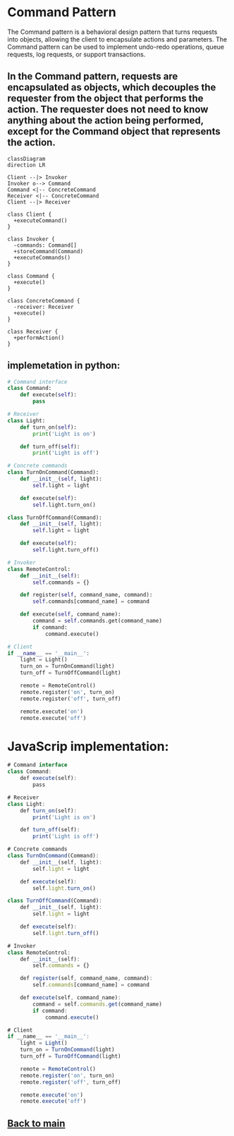 # Command Pattern
The Command pattern is a behavioral design pattern that turns requests into objects, allowing the client to encapsulate actions and parameters. The Command pattern can be used to implement undo-redo operations, queue requests, log requests, or support transactions.

In the Command pattern, requests are encapsulated as objects, which decouples the requester from the object that performs the action. The requester does not need to know anything about the action being performed, except for the Command object that represents the action.
--

```mermaid
classDiagram
direction LR

Client --|> Invoker
Invoker o--> Command
Command <|-- ConcreteCommand
Receiver <|-- ConcreteCommand
Client --|> Receiver

class Client {
  +executeCommand()
}

class Invoker {
  -commands: Command[]
  +storeCommand(Command)
  +executeCommands()
}

class Command {
  +execute()
}

class ConcreteCommand {
  -receiver: Receiver
  +execute()
}

class Receiver {
  +performAction()
}

```

## implemetation in python:
```python
# Command interface
class Command:
    def execute(self):
        pass

# Receiver
class Light:
    def turn_on(self):
        print('Light is on')

    def turn_off(self):
        print('Light is off')

# Concrete commands
class TurnOnCommand(Command):
    def __init__(self, light):
        self.light = light

    def execute(self):
        self.light.turn_on()

class TurnOffCommand(Command):
    def __init__(self, light):
        self.light = light

    def execute(self):
        self.light.turn_off()

# Invoker
class RemoteControl:
    def __init__(self):
        self.commands = {}

    def register(self, command_name, command):
        self.commands[command_name] = command

    def execute(self, command_name):
        command = self.commands.get(command_name)
        if command:
            command.execute()

# Client
if __name__ == '__main__':
    light = Light()
    turn_on = TurnOnCommand(light)
    turn_off = TurnOffCommand(light)

    remote = RemoteControl()
    remote.register('on', turn_on)
    remote.register('off', turn_off)

    remote.execute('on')
    remote.execute('off')

```
# JavaScrip implementation:

```js
# Command interface
class Command:
    def execute(self):
        pass

# Receiver
class Light:
    def turn_on(self):
        print('Light is on')

    def turn_off(self):
        print('Light is off')

# Concrete commands
class TurnOnCommand(Command):
    def __init__(self, light):
        self.light = light

    def execute(self):
        self.light.turn_on()

class TurnOffCommand(Command):
    def __init__(self, light):
        self.light = light

    def execute(self):
        self.light.turn_off()

# Invoker
class RemoteControl:
    def __init__(self):
        self.commands = {}

    def register(self, command_name, command):
        self.commands[command_name] = command

    def execute(self, command_name):
        command = self.commands.get(command_name)
        if command:
            command.execute()

# Client
if __name__ == '__main__':
    light = Light()
    turn_on = TurnOnCommand(light)
    turn_off = TurnOffCommand(light)

    remote = RemoteControl()
    remote.register('on', turn_on)
    remote.register('off', turn_off)

    remote.execute('on')
    remote.execute('off')
```

## [Back to main](../readme.md)